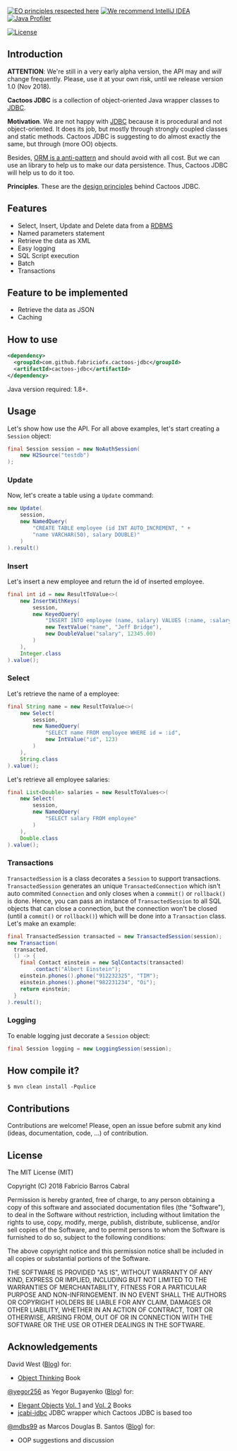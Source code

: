 [![EO principles respected here](http://www.elegantobjects.org/badge.svg)](http://www.elegantobjects.org)
[![We recommend IntelliJ IDEA](http://www.elegantobjects.org/intellij-idea.svg)](https://www.jetbrains.com/idea/)
[![Java Profiler](https://www.ej-technologies.com/images/product_banners/jprofiler_small.png)](https://www.ej-technologies.com/products/jprofiler/overview.html)

[![License](https://img.shields.io/badge/license-MIT-green.svg)](https://github.com/fabriciofx/cactoos-jdbc/blob/master/LICENSE.txt)


## Introduction

**ATTENTION**: We're still in a very early alpha version, the API may and
*will* change frequently. Please, use it at your own risk, until we release
version 1.0 (Nov 2018).

**Cactoos JDBC** is a collection of object-oriented Java wrapper classes to
[JDBC](https://en.wikipedia.org/wiki/Java_Database_Connectivity).

**Motivation**.
We are not happy with
[JDBC](https://en.wikipedia.org/wiki/Java_Database_Connectivity)
because it is procedural and not object-oriented. It does its job, but mostly
through strongly coupled classes and static methods. Cactoos JDBC is suggesting
to do almost exactly the same, but through (more OO) objects.

Besides, [ORM is a
anti-pattern](https://www.yegor256.com/2014/12/01/orm-offensive-anti-pattern.html)
and should avoid with all cost. But we can use an library to help us to make
our data persistence. Thus, Cactoos JDBC will help us to do it too.

**Principles**.
These are the [design principles](http://www.elegantobjects.org#principles)
behind Cactoos JDBC.


## Features

- Select, Insert, Update and Delete data from a [RDBMS](https://en.wikipedia.org/wiki/Relational_database_management_system)
- Named parameters statement
- Retrieve the data as XML
- Easy logging
- SQL Script execution
- Batch
- Transactions


## Feature to be implemented
- Retrieve the data as JSON
- Caching


## How to use

```xml
<dependency>
  <groupId>com.github.fabriciofx.cactoos-jdbc</groupId>
  <artifactId>cactoos-jdbc</artifactId>
</dependency>
```

Java version required: 1.8+.


## Usage
Let's show how use the API. For all above examples, let's start creating a
`Session` object:
```java
final Session session = new NoAuthSession(
    new H2Source("testdb")
);
```

### Update
Now, let's create a table using a `Update` command:
```java
new Update(
    session,
    new NamedQuery(
        "CREATE TABLE employee (id INT AUTO_INCREMENT, " +
        "name VARCHAR(50), salary DOUBLE)"
    )
).result()
```

### Insert
Let's insert a new employee and return the id of inserted employee.
```java
final int id = new ResultToValue<>(
    new InsertWithKeys(
        session,
        new KeyedQuery(
            "INSERT INTO employee (name, salary) VALUES (:name, :salary)",
            new TextValue("name", "Jeff Bridge"),
            new DoubleValue("salary", 12345.00)
        )
    ),
    Integer.class
).value();
```

### Select
Let's retrieve the name of a employee:
```java
final String name = new ResultToValue<>(
    new Select(
        session,
        new NamedQuery(
            "SELECT name FROM employee WHERE id = :id",
            new IntValue("id", 123)
        )
    ),
    String.class
).value();
```

Let's retrieve all employee salaries:
```java
final List<Double> salaries = new ResultToValues<>(
    new Select(
        session,
        new NamedQuery(
            "SELECT salary FROM employee"
        )
    ),
    Double.class
).value();
```

### Transactions

`TransactedSession` is a class decorates a `Session` to support transactions.
`TransactedSession` generates an unique `TransactedConnection` which isn't auto
commited `Connection` and only closes when a `commmit()` or `rollback()` is
done. Hence, you can pass an instance of `TransactedSession` to all SQL objects
that can close a connection, but the connection won't be closed (until a
`commit()` or `rollback()`) which will be done into a `Transaction` class.
Let's make an example:

```java
final TransactedSession transacted = new TransactedSession(session);
new Transaction(
  transacted,
  () -> {
    final Contact einstein = new SqlContacts(transacted)
        .contact("Albert Einstein");
    einstein.phones().phone("912232325", "TIM");
    einstein.phones().phone("982231234", "Oi");
    return einstein;
  }
).result();
```

### Logging
To enable logging just decorate a `Session` object:
```java
final Session logging = new LoggingSession(session);
```


## How compile it?

```
$ mvn clean install -Pqulice
```

## Contributions

Contributions are welcome! Please, open an issue before submit any kind (ideas,
documentation, code, ...) of contribution.


## License

The MIT License (MIT)

Copyright (C) 2018 Fabrício Barros Cabral

Permission is hereby granted, free of charge, to any person obtaining a copy
of this software and associated documentation files (the "Software"), to deal
in the Software without restriction, including without limitation the rights
to use, copy, modify, merge, publish, distribute, sublicense, and/or sell
copies of the Software, and to permit persons to whom the Software is
furnished to do so, subject to the following conditions:

The above copyright notice and this permission notice shall be included in
all copies or substantial portions of the Software.

THE SOFTWARE IS PROVIDED "AS IS", WITHOUT WARRANTY OF ANY KIND, EXPRESS OR
IMPLIED, INCLUDING BUT NOT LIMITED TO THE WARRANTIES OF MERCHANTABILITY,
FITNESS FOR A PARTICULAR PURPOSE AND NON-INFRINGEMENT. IN NO EVENT SHALL THE
AUTHORS OR COPYRIGHT HOLDERS BE LIABLE FOR ANY CLAIM, DAMAGES OR OTHER
LIABILITY, WHETHER IN AN ACTION OF CONTRACT, TORT OR OTHERWISE, ARISING FROM,
OUT OF OR IN CONNECTION WITH THE SOFTWARE OR THE USE OR OTHER DEALINGS IN THE
SOFTWARE.


## Acknowledgements

David West ([Blog](http://davewest.us/)) for:
- [Object Thinking](http://amzn.to/2BVeiNl) Book

[@yegor256](https://github.com/yegor256) as Yegor Bugayenko ([Blog](https://wwww.yegor256.com)) for:
- [Elegant Objects](https://www.yegor256.com/elegant-objects.html) [Vol. 1](http://amzn.to/2BXdZSs) and [Vol. 2](http://amzn.to/2BuFFP4) Books
- [jcabi-jdbc](https://jdbc.jcabi.com/index.html) JDBC wrapper which Cactoos JDBC is based too

[@mdbs99](https://github.com/mdbs99) as Marcos Douglas B. Santos ([Blog](https://wwww.objectpascalprogramming.com)) for:
- OOP suggestions and discussion
